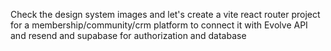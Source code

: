 Check the design system images and let's create a vite react router project for a membership/community/crm platform to connect it with Evolve API and resend and supabase for authorization and database
